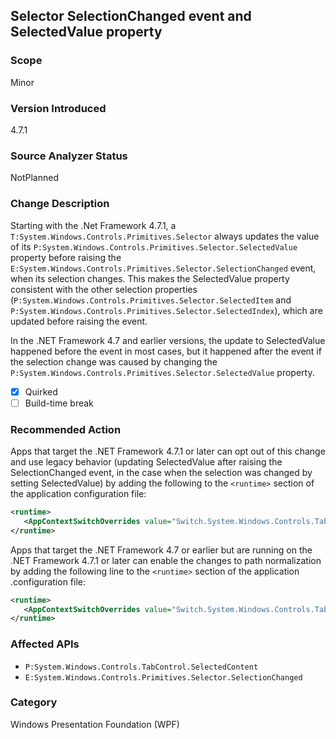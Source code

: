 ## Selector SelectionChanged event and SelectedValue property

### Scope
Minor

### Version Introduced
4.7.1

### Source Analyzer Status
NotPlanned

### Change Description
Starting with the .Net Framework 4.7.1, a `T:System.Windows.Controls.Primitives.Selector` always updates the value of its
`P:System.Windows.Controls.Primitives.Selector.SelectedValue` property before raising the
`E:System.Windows.Controls.Primitives.Selector.SelectionChanged` event, when its selection changes.
This makes the SelectedValue property consistent with the other selection properties 
(`P:System.Windows.Controls.Primitives.Selector.SelectedItem` and 
`P:System.Windows.Controls.Primitives.Selector.SelectedIndex`), which are updated before raising the event.

In the .NET Framework 4.7 and earlier versions, the update to SelectedValue happened before the event in most cases, but it happened
after the event if the selection change was caused by changing the 
`P:System.Windows.Controls.Primitives.Selector.SelectedValue` property.

- [X] Quirked
- [ ] Build-time break

### Recommended Action
Apps that target the .NET Framework 4.7.1 or later can opt out of this change and use legacy behavior
(updating SelectedValue after raising the SelectionChanged event, in the case when the selection was changed by setting SelectedValue)
by adding the following to the `<runtime>` section of the application configuration file:

   ```xml
   <runtime>
      <AppContextSwitchOverrides value="Switch.System.Windows.Controls.TabControl.SelectionPropertiesCanLagBehindSelectionChangedEvent=true" />
   </runtime>
   ```

Apps that target the .NET Framework 4.7 or earlier but are running on the .NET Framework 4.7.1 or later can enable the changes to path normalization by adding the following line to the `<runtime>` section of the application .configuration file:

   ```xml
   <runtime>
      <AppContextSwitchOverrides value="Switch.System.Windows.Controls.TabControl.SelectionPropertiesCanLagBehindSelectionChangedEvent=false" />
   </runtime>
   ```

### Affected APIs
* `P:System.Windows.Controls.TabControl.SelectedContent`
* `E:System.Windows.Controls.Primitives.Selector.SelectionChanged`

### Category
Windows Presentation Foundation (WPF)

<!--
    ### Original Bug
    96884
-->


